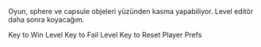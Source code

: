 Oyun, sphere ve capsule objeleri yüzünden kasma yapabiliyor.
Level editör daha sonra koyacağım.

<V> Key to Win Level
  <F> Key to Fail Level
    <L> Key to Reset Player Prefs
